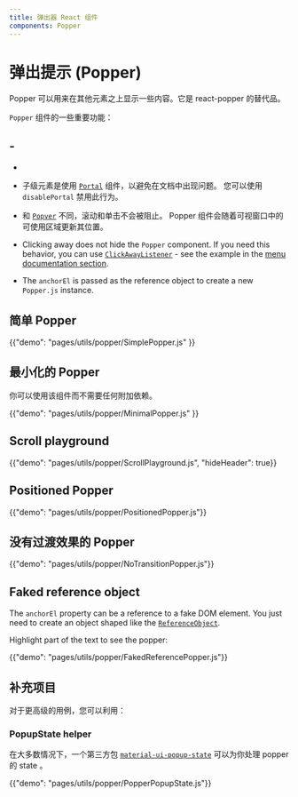 ```yaml
---
title: 弹出器 React 组件
components: Popper
---
```


# 弹出提示 (Popper)

<p class="description">Popper 可以用来在其他元素之上显示一些内容。它是 react-popper 的替代品。</p>

`Popper` 组件的一些重要功能：

## -

-

- 子级元素是使用 [`Portal`](/utils/portal/) 组件，以避免在文档中出现问题。 您可以使用 `disablePortal` 禁用此行为。
- 和 [`Popver`](/utils/popover/) 不同，滚动和单击不会被阻止。 Popper 组件会随着可视窗口中的可使用区域更新其位置。
- Clicking away does not hide the `Popper` component. If you need this behavior, you can use [`ClickAwayListener`](utils/click-away-listener/) - see the example in the [menu documentation section](/demos/menus/#menulist-composition).
- The `anchorEl` is passed as the reference object to create a new `Popper.js` instance.

## 简单 Popper

{{"demo": "pages/utils/popper/SimplePopper.js" }}

## 最小化的 Popper

你可以使用该组件而不需要任何附加依赖。

{{"demo": "pages/utils/popper/MinimalPopper.js" }}

## Scroll playground

{{"demo": "pages/utils/popper/ScrollPlayground.js", "hideHeader": true}}

## Positioned Popper

{{"demo": "pages/utils/popper/PositionedPopper.js"}}

## 没有过渡效果的 Popper

{{"demo": "pages/utils/popper/NoTransitionPopper.js"}}

## Faked reference object

The `anchorEl` property can be a reference to a fake DOM element. You just need to create an object shaped like the [`ReferenceObject`](https://github.com/FezVrasta/popper.js/blob/0642ce0ddeffe3c7c033a412d4d60ce7ec8193c3/packages/popper/index.d.ts#L118-L123).

Highlight part of the text to see the popper:

{{"demo": "pages/utils/popper/FakedReferencePopper.js"}}

## 补充项目

对于更高级的用例，您可以利用：

### PopupState helper

在大多数情况下，一个第三方包 [`material-ui-popup-state`](https://github.com/jcoreio/material-ui-popup-state) 可以为你处理 popper 的 state 。

{{"demo": "pages/utils/popper/PopperPopupState.js"}}
